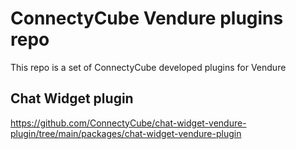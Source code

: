 # ConnectyCube Vendure plugins repo

This repo is a set of ConnectyCube developed plugins for Vendure

## Chat Widget plugin 

https://github.com/ConnectyCube/chat-widget-vendure-plugin/tree/main/packages/chat-widget-vendure-plugin
